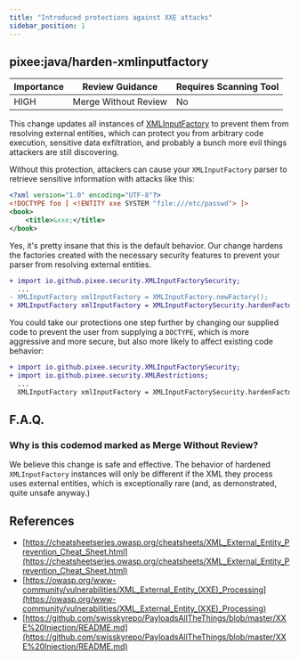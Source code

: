 ```yaml
---
title: "Introduced protections against XXE attacks"
sidebar_position: 1
---
```


## pixee:java/harden-xmlinputfactory 

| Importance  | Review Guidance      | Requires Scanning Tool |
|-------------|----------------------|------------------------|
| HIGH | Merge Without Review | No     |

This change updates all instances of [XMLInputFactory](https://docs.oracle.com/javase/8/docs/api/javax/xml/stream/XMLInputFactory.html) to prevent them from resolving external entities, which can protect you from arbitrary code execution, sensitive data exfiltration, and probably a bunch more evil things attackers are still discovering.

Without this protection, attackers can cause your `XMLInputFactory` parser to retrieve sensitive information with attacks like this:

```xml
<?xml version="1.0" encoding="UTF-8"?>
<!DOCTYPE foo [ <!ENTITY xxe SYSTEM "file:///etc/passwd"> ]>
<book>
    <title>&xxe;</title>
</book>
```

Yes, it's pretty insane that this is the default behavior. Our change hardens the factories created with the necessary security features to prevent your parser from resolving external entities.

```diff
+ import io.github.pixee.security.XMLInputFactorySecurity;
  ...
- XMLInputFactory xmlInputFactory = XMLInputFactory.newFactory();
+ XMLInputFactory xmlInputFactory = XMLInputFactorySecurity.hardenFactory(XMLInputFactory.newFactory());
```

You could take our protections one step further by changing our supplied code to prevent the user from supplying a `DOCTYPE`, which is more aggressive and more secure, but also more likely to affect existing code behavior:
```diff
+ import io.github.pixee.security.XMLInputFactorySecurity;
+ import io.github.pixee.security.XMLRestrictions;
  ...
  XMLInputFactory xmlInputFactory = XMLInputFactorySecurity.hardenFactory(XMLInputFactory.newFactory(), XMLRestrictions.DISALLOW_DOCTYPE);
```

## F.A.Q.

### Why is this codemod marked as Merge Without Review?

We believe this change is safe and effective. The behavior of hardened `XMLInputFactory` instances will only be different if the XML they process uses external entities, which is exceptionally rare (and, as demonstrated, quite unsafe anyway.)


## References
 * [https://cheatsheetseries.owasp.org/cheatsheets/XML_External_Entity_Prevention_Cheat_Sheet.html](https://cheatsheetseries.owasp.org/cheatsheets/XML_External_Entity_Prevention_Cheat_Sheet.html)
 * [https://owasp.org/www-community/vulnerabilities/XML_External_Entity_(XXE)_Processing](https://owasp.org/www-community/vulnerabilities/XML_External_Entity_(XXE)_Processing)
 * [https://github.com/swisskyrepo/PayloadsAllTheThings/blob/master/XXE%20Injection/README.md](https://github.com/swisskyrepo/PayloadsAllTheThings/blob/master/XXE%20Injection/README.md)
